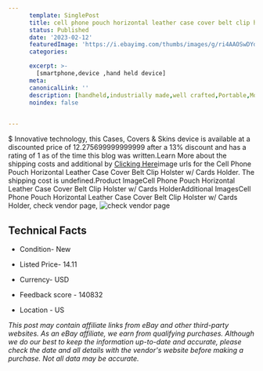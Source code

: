 ```yaml
---
      template: SinglePost
      title: cell phone pouch horizontal leather case cover belt clip holster w cards holder
      status: Published
      date: '2023-02-12'
      featuredImage: 'https://i.ebayimg.com/thumbs/images/g/ri4AAOSwDYdcT6aR/s-l225.jpg'
      categories: 

      excerpt: >-
        [smartphone,device ,hand held device]
      meta:
      canonicalLink: ''
      description: [handheld,industrially made,well crafted,Portable,Mobile,Compact,Convenient,Lightweight,Maneuverable,Man-portable,Miniature,Carriable,Hand-held,Light,Holdable,Transportable,Mobile device,Pocket-sized,On-the-go,Wireless,Cordless,Compact size,Convenient size, smartphone,device ,hand held device]
      noindex: false

        
---
```

$
    Innovative technology, this Cases, Covers & Skins device is available at a discounted price of 12.275699999999999 after a 13% discount and has a rating of 1 as of the time this blog was written.Learn More about the shipping costs and additional by [Clicking Here](https://www.ebay.com/itm/283357761327?hash=item41f9704f2f%3Ag%3Ari4AAOSwDYdcT6aR&mkevt=1&mkcid=1&mkrid=711-53200-19255-0&campid=%253CePNCampaignId%253E&customid=%253CreferenceId%253E&toolid=10049)image urls for the Cell Phone Pouch Horizontal Leather Case Cover Belt Clip Holster w/ Cards Holder. The shipping cost is undefined.Product ImageCell Phone Pouch Horizontal Leather Case Cover Belt Clip Holster w/ Cards HolderAdditional ImagesCell Phone Pouch Horizontal Leather Case Cover Belt Clip Holster w/ Cards Holder, check vendor page, ![check vendor page](https://origin-galleryplus.ebayimg.com/ws/web/283357761327_2_0_1/225x225.jpg,https://origin-galleryplus.ebayimg.com/ws/web/283357761327_3_0_1/225x225.jpg,https://origin-galleryplus.ebayimg.com/ws/web/283357761327_4_0_1/225x225.jpg,https://origin-galleryplus.ebayimg.com/ws/web/283357761327_5_0_1/225x225.jpg,https://origin-galleryplus.ebayimg.com/ws/web/283357761327_6_0_1/225x225.jpg,https://origin-galleryplus.ebayimg.com/ws/web/283357761327_7_0_1/225x225.jpg,https://origin-galleryplus.ebayimg.com/ws/web/283357761327_8_0_1/225x225.jpg,https://origin-galleryplus.ebayimg.com/ws/web/283357761327_9_0_1/225x225.jpg,https://origin-galleryplus.ebayimg.com/ws/web/283357761327_10_0_1/225x225.jpg,https://origin-galleryplus.ebayimg.com/ws/web/283357761327_11_0_1/225x225.jpg,https://origin-galleryplus.ebayimg.com/ws/web/283357761327_12_0_1/225x225.jpg)
    
    

 ## Technical Facts 



     
      

 - Condition- New 


      

 - Listed Price- 14.11 


      

 - Currency- USD 


      

 - Feedback score - 140832 


      

 - Location - US 


      
      

 *_This post may contain affiliate links from eBay and other third-party websites. As an eBay affiliate, we earn from qualifying purchases. Although we do our best to keep the information up-to-date and accurate, please check the date and all details with the vendor's website before making a purchase. Not all data may be accurate._*



    
    
    
    
    